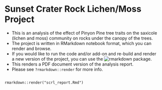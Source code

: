 Sunset Crater Rock Lichen/Moss Project
======================================

- This is an analysis of the effect of Pinyon Pine tree traits on
  the saxicole (lichen and moss) community on rocks under the canopy
  of the trees. 
- The project is written in RMarkdown notebook format, which you can
  render and browse.
- If you would like to run the code and/or add-on and re-build and
  render a new version of the project, you can use the
  ![rmarkdown](https://rmarkdown.rstudio.com/) package. 
- This renders a PDF document version of the analysis report.
- Please see `?rmarkdown::render` for more info. 

```{r}

rmarkdown::render("scrl_report.Rmd")

```


